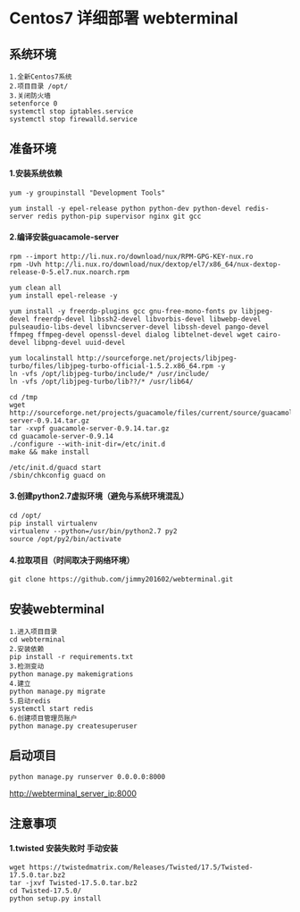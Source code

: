 # Centos7 详细部署 webterminal

## 系统环境

```
1.全新Centos7系统
2.项目目录 /opt/
3.关闭防火墙
setenforce 0
systemctl stop iptables.service
systemctl stop firewalld.service
```

## 准备环境

#### 1.安装系统依赖

```
yum -y groupinstall "Development Tools" 

yum install -y epel-release python python-dev python-devel redis-server redis python-pip supervisor nginx git gcc
```

#### 2.编译安装guacamole-server

```
rpm --import http://li.nux.ro/download/nux/RPM-GPG-KEY-nux.ro
rpm -Uvh http://li.nux.ro/download/nux/dextop/el7/x86_64/nux-dextop-release-0-5.el7.nux.noarch.rpm

yum clean all
yum install epel-release -y

yum install -y freerdp-plugins gcc gnu-free-mono-fonts pv libjpeg-devel freerdp-devel libssh2-devel libvorbis-devel libwebp-devel pulseaudio-libs-devel libvncserver-devel libssh-devel pango-devel ffmpeg ffmpeg-devel openssl-devel dialog libtelnet-devel wget cairo-devel libpng-devel uuid-devel

yum localinstall http://sourceforge.net/projects/libjpeg-turbo/files/libjpeg-turbo-official-1.5.2.x86_64.rpm -y
ln -vfs /opt/libjpeg-turbo/include/* /usr/include/
ln -vfs /opt/libjpeg-turbo/lib??/* /usr/lib64/

cd /tmp
wget http://sourceforge.net/projects/guacamole/files/current/source/guacamole-server-0.9.14.tar.gz
tar -xvpf guacamole-server-0.9.14.tar.gz
cd guacamole-server-0.9.14
./configure --with-init-dir=/etc/init.d
make && make install

/etc/init.d/guacd start
/sbin/chkconfig guacd on
```

#### 3.创建python2.7虚拟环境（避免与系统环境混乱）

```
cd /opt/
pip install virtualenv
virtualenv --python=/usr/bin/python2.7 py2
source /opt/py2/bin/activate
```

#### 4.拉取项目（时间取决于网络环境）

```
git clone https://github.com/jimmy201602/webterminal.git
```

## 安装webterminal 

```
1.进入项目目录
cd webterminal
2.安装依赖
pip install -r requirements.txt
3.检测变动
python manage.py makemigrations
4.建立
python manage.py migrate
5.启动redis
systemctl start redis
6.创建项目管理员账户
python manage.py createsuperuser
```

## 启动项目

```
python manage.py runserver 0.0.0.0:8000
```
[http://webterminal_server_ip:8000](http://webterminal_server_ip:8000)


## 注意事项

#### 1.twisted 安装失败时 手动安装

```
wget https://twistedmatrix.com/Releases/Twisted/17.5/Twisted-17.5.0.tar.bz2
tar -jxvf Twisted-17.5.0.tar.bz2
cd Twisted-17.5.0/
python setup.py install
```